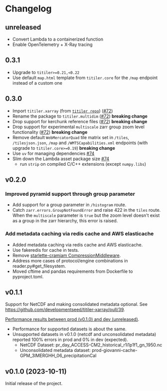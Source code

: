 # Changelog

## unreleased

* Convert Lambda to a containerized function
* Enable OpenTelemetry + X-Ray tracing

## 0.3.1

* Upgrade to `titiler>=0.21,<0.22`
* Use default `map.html` template from `titiler.core` for the `/map` endpoint instead of a custom one

## 0.3.0

* Import `titiler.xarray` (from [`titiler repo`](https://github.com/developmentseed/titiler)) ([#72](https://github.com/developmentseed/titiler-xarray/pull/72))
* Rename the package to `titiler.multidim` ([#72](https://github.com/developmentseed/titiler-xarray/pull/72)) **breaking change**
* Drop support for kerchunk reference files ([#72](https://github.com/developmentseed/titiler-xarray/pull/72)) **breaking change**
* Drop support for experimental `multiscale` zarr group zoom level functionality ([#72](https://github.com/developmentseed/titiler-xarray/pull/72)) **breaking change**
* Remove default `WebMercatorQuad` tile matrix set in `/tiles`, `/tilesjson.json`, `/map` and `/WMTSCapabilities.xml` endpoints (with upgrade to `titiler.core>=0.19`) **breaking change**
* Use `uv` for managing dependencies [#74](https://github.com/developmentseed/titiler-xarray/pull/74)
* Slim down the Lambda asset package size [#74](https://github.com/developmentseed/titiler-xarray/pull/74)
  * run `strip` on compiled C/C++ extensions (except `numpy.libs`)

## v0.2.0

### Improved pyramid support through group parameter

* Add support for a group parameter in `/histogram` route.
* Catch `zarr.errors.GroupNotFoundError` and raise 422 in the `tiles` route. When the `multiscale` parameter is `true` but the zoom level doesn't exist as a group in the zarr hierarchy, this error is raised.

### Add metadata caching via redis cache and AWS elasticache

* Added metadata caching via redis cache and AWS elasticache.
* Use fakeredis for cache in tests.
* Remove [starlette-cramjam CompressionMiddleware](https://github.com/developmentseed/starlette-cramjam).
* Address more cases of protocol/engine combinations in reader.py#get_filesystem.
* Moved cftime and pandas requirements from Dockerfile to pyproject.toml.

## v0.1.1

Support for NetCDF and making consolidated metadata optional. See <https://github.com/developmentseed/titiler-xarray/pull/39>.

[Performance results between prod (v0.1.0) and dev (unreleased)](https://github.com/developmentseed/tile-benchmarking/blob/bd1703209bbeab501f312d99fc51fda6bd419bf9/03-e2e/compare-prod-dev.ipynb).

* Performance for supported datasets is about the same.
* Unsupported datasets in v0.1.0 (netcdf and unconsolidated metadata) reported 100% errors in prod and 0% in dev (expected).
  * NetCDF Dataset: pr_day_ACCESS-CM2_historical_r1i1p1f1_gn_1950.nc
  * Unconsolidated metadata dataset: prod-giovanni-cache-GPM_3IMERGHH_06_precipitationCal

## v0.1.0 (2023-10-11)

Initial release of the project.
